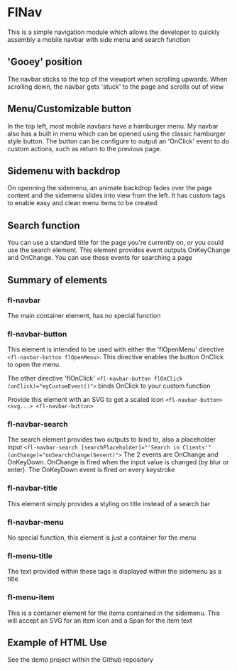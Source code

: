 # FlNav

This is a simple navigation module which allows the developer to quickly assembly a mobile navbar with side menu and search function

## 'Gooey' position

The navbar sticks to the top of the viewport when scrolling upwards. When scrolling down, the navbar gets 'stuck' to the page and scrolls out of view

## Menu/Customizable button

In the top left, most mobile navbars have a hamburger menu. My navbar also has a built in menu which can be opened using the classic hamburger style button.
The button can be configure to output an 'OnClick' event to do custom actions, such as return to the previous page.

## Sidemenu with backdrop

On openning the sidemenu, an animate backdrop fades over the page content and the sidemenu slides into view from the left. It has custom tags to enable easy and clean menu items to be created.

## Search function

You can use a standard title for the page you're currently on, or you could use the search element. This element provides event outputs OnKeyChange and OnChange. You can use these events for searching a page

## Summary of elements

### fl-navbar

The main container element, has no special function

### fl-navbar-button

This element is intended to be used with either the 'flOpenMenu' directive `<fl-navbar-button flOpenMenu>`.
This directive enables the button OnClick to open the menu.

The other directive 'flOnClick' `<fl-navbar-button flOnClick (onClick)="myCustomEvent()">` binds OnClick to your custom function

Provide this element with an SVG to get a scaled icon
`<fl-navbar-button> <svg...> <fl-navbar-button>`

### fl-navbar-search

The search element provides two outputs to bind to, also a placeholder input
`<fl-navbar-search [searchPlaceholder]="'Search in Clients'" (onChange)="onSearchChange($event)">`
The 2 events are OnChange and OnKeyDown. OnChange is fired when the input value is changed (by blur or enter). The OnKeyDown event is fired on every keystroke

### fl-navbar-title

This element simply provides a styling on title instead of a search bar

### fl-navbar-menu

No special function, this element is just a container for the menu

### fl-menu-title

The text provided within these tags is displayed within the sidemenu as a title

### fl-menu-item

This is a container element for the items contained in the sidemenu.
This will accept an SVG for an item icon and a Span for the item text

## Example of HTML Use

See the demo project within the Github repository

